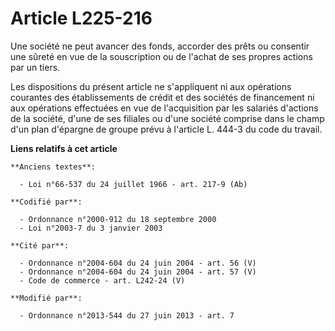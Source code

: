 # Article L225-216

Une société ne peut avancer des fonds, accorder des prêts ou consentir une sûreté en vue de la souscription ou de l'achat de
ses propres actions par un tiers. 

Les dispositions du présent article ne s'appliquent ni aux opérations courantes des établissements de crédit et des sociétés
de financement ni aux opérations effectuées en vue de l'acquisition par les salariés d'actions de la société, d'une de ses
filiales ou d'une société comprise dans le champ d'un plan d'épargne de groupe prévu à l'article L. 444-3 du code du travail.

**Liens relatifs à cet article**

	**Anciens textes**:

	  - Loi n°66-537 du 24 juillet 1966 - art. 217-9 (Ab)

	**Codifié par**:

	  - Ordonnance n°2000-912 du 18 septembre 2000
	  - Loi n°2003-7 du 3 janvier 2003

	**Cité par**:

	  - Ordonnance n°2004-604 du 24 juin 2004 - art. 56 (V)
	  - Ordonnance n°2004-604 du 24 juin 2004 - art. 57 (V)
	  - Code de commerce - art. L242-24 (V)

	**Modifié par**:

	  - Ordonnance n°2013-544 du 27 juin 2013 - art. 7
